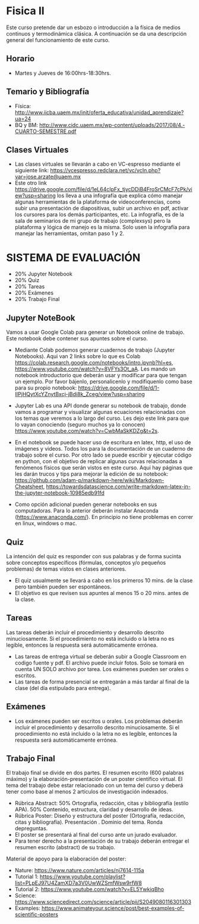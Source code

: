 # Fisica II
Este curso pretende dar un esbozo o introducción a la física de medios continuos y termodinámica clásica. A continuación se da una descripción general del funcionamiento de este curso.

## Horario
* Martes y Jueves de 16:00hrs-18:30hrs.

## Temario y Bibliografía
* Física: http://www.iicba.uaem.mx/init/oferta_educativa/unidad_aprendizaje?ua=24
* BQ y BM: http://www.cidc.uaem.mx/wp-content/uploads/2017/08/4.-CUARTO-SEMESTRE.pdf

## Clases Virtuales
* Las clases virtuales se llevarán a cabo en VC-espresso mediante el siguiente link: https://vcespresso.redclara.net/vc/vcIn.php?var=jose.arzate@uaem.mx
* Este otro link https://drive.google.com/file/d/1eL64cIpFx_tjycDDiB4FroSrCMcF7cPk/view?usp=sharing los lleva a una infografía que explica cómo manejar algunas herramientas de la plataforma de videoconferencias, como subir una presentación de diapositivas, subir un archivo en pdf, activar los cursores para los demás participantes, etc. La infografía, es de la sala de seminarios de mi grupo de trabajo (complexsys) pero la plataforma y lógica de manejo es la misma. Solo usen la infografía para manejar las herramientas, omitan paso 1 y 2.

# SISTEMA DE EVALUACIÓN
* 20% Jupyter Notebook
* 20% Quiz
* 20% Tareas 
* 20% Exámenes
* 20% Trabajo Final

## Jupyter NoteBook
Vamos a usar Google Colab para generar un Notebook online de trabajo. Este notebook debe contener sus apuntes sobre el curso.

* Mediante Colab podemos generar cuadernos de trabajo (Jupyter Notebooks). Aqui van 2 links sobre lo que es Colab  https://colab.research.google.com/notebooks/intro.ipynb?hl=es, https://www.youtube.com/watch?v=8VFYs3Ot_aA.  Les mando un notebook  introductorio que deberán usar y modificar para que tengan un ejemplo. Por favor bájenlo, personalicenlo y modifiquenlo como base para su propio notebook: https://drive.google.com/file/d/1-IIPjHQytXcYZnytBxcj-jBdi8k_Zceg/view?usp=sharing

* Jupyter Lab es una API donde generar su notebook de trabajo, donde vamos a programar y visualizar algunas ecuaciones relacionadas con los temas que veremos a lo largo del curso. Les dejo este link para que lo vayan conociendo (seguro muchos ya lo conocen) https://www.youtube.com/watch?v=CwbMaSkKDZg&t=2s.

* En el notebook se puede hacer uso de escritura en latex, http, el uso de imágenes y videos. Todos los para la documentación de un cuaderno de trabajo sobre el curso. Por otro lado se puede escribir y ejecutar código en python, con el objetivo de replicar algunas curvas relacionadas a fenómenos físicos que serán vistos en este curso. Aqui hay páginas que les darán trucos y tips para mejorar la edición de su notebook: https://github.com/adam-p/markdown-here/wiki/Markdown-Cheatsheet, https://towardsdatascience.com/write-markdown-latex-in-the-jupyter-notebook-10985edb91fd

* Como opción adicional pueden generar notebooks en sus computadoras. Para lo anterior deberán instalar Anaconda (https://www.anaconda.com/). En principio no tiene problemas en correr en linux, windows o mac. 

## Quiz
La intención del quiz es responder con sus palabras y de forma sucinta sobre conceptos específicos (fórmulas, conceptos y/o pequeños problemas) de temas vistos en clases anteriores. 
* El quiz usualmente se llevará a cabo en los primeros 10 mins. de la clase pero también pueden ser espontáneos.
* El objetivo es que revisen sus apuntes al menos 15 o 20 mins. antes de la clase.

## Tareas
Las tareas deberán incluir el procedimiento y desarrollo descrito minuciosamente. Si el procedimiento no está incluido o la letra no es legible, entonces la respuesta será automáticamente errónea.
* Las tareas de entrega virtual se deberán subir a Google Classroom en codigo fuente y pdf. El archivo puede incluir fotos. Solo se tomará en cuenta UN SOLO archivo por tarea. 
Los exámenes pueden ser orales o escritos.
* Las tareas de forma presencial se entregarán a más tardar al final de la clase (del día estipulado para entrega).

## Exámenes
* Los exámenes pueden ser escritos u orales. Los problemas deberán incluir el procedimiento y desarrollo descrito minuciosamente. Si el procedimiento no está incluido o la letra no es legible, entonces la respuesta será automáticamente errónea.

## Trabajo Final
El trabajo final se divide en dos partes. El resumen escrito (600 palabras máximo) y la elaboración-presentación de un poster científico virtual. El tema del trabajo debe estar relacionado con un tema del curso y deberá tener como base al menos 2 artículos de investigación indexados.

* Rúbrica Abstract: 50% Ortografía, redacción, citas  y bibliografía (estilo APA). 50% Contenido, estructura, claridad y desarrollo de ideas.
* Rúbrica Poster: Diseño y estructura del poster (Ortografía, redacción, citas  y bibliografía). Presentación . Dominio del tema. Ronda depreguntas. 
* El poster se presentará al final del curso ante un jurado evaluador.
* Para tener derecho a la presentación de su trabajo deberán entregar el resumen escrito (abstract) de su trabajo.

Material de apoyo para la elaboración del poster:
* Nature: https://www.nature.com/articles/nj7614-115a
* Tutorial 1: https://www.youtube.com/playlist?list=PLpEJ97U4ZamXD7a3V0UwWZSmfWsw9rfW8
* Tutorial 2: https://www.youtube.com/watch?v=EL5YwkiqBho
* Science: https://www.sciencedirect.com/science/article/pii/S2049080116301303
* Examples: https://www.animateyour.science/post/best-examples-of-scientific-posters
